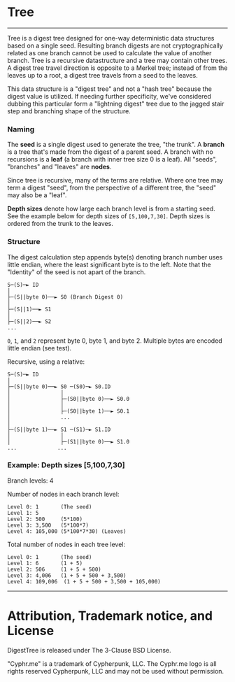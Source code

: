 # Tree
-------------------------------------

Tree is a digest tree designed for one-way deterministic data structures based
on a single seed.  Resulting branch digests are not cryptographically related as
one branch cannot be used to calculate the value of another branch. Tree is a
recursive datastructure and a tree may contain other trees.  A digest tree
travel direction is opposite to a Merkel tree; instead of from the leaves up to
a root, a digest tree travels from a seed to the leaves.

This data structure is a "digest tree" and not a "hash tree" because the digest
value is utilized. If needing further specificity, we've considered dubbing this
particular form a "lightning digest" tree due to the jagged stair step and
branching shape of the structure.

### Naming
The **seed** is a single digest used to generate the tree, "the trunk".   A
**branch** is a tree that's made from the digest of a parent seed.  A branch
with no recursions is a **leaf** (a branch with inner tree size 0 is a leaf).
All "seeds", "branches" and "leaves" are **nodes**.

Since tree is recursive, many of the terms are relative.  Where one tree may
term a digest "seed", from the perspective of a different tree, the "seed" may
also be a "leaf".  

**Depth sizes** denote how large each branch level is from a starting seed.  See
the example below for depth sizes of `[5,100,7,30]`.  Depth sizes is ordered
from the trunk to the leaves.  
 

### Structure
The digest calculation step appends byte(s) denoting branch number uses
little endian, where the least significant byte is to the left. Note that the
"Identity" of the seed is not apart of the branch.

	S─(S)─► ID
	│
	├─(S||byte 0)──► S0 (Branch Digest 0)
	│
	├─(S||1)──► S1
	│
	├─(S||2)──► S2
	...

`0`, `1`, and `2` represent byte 0, byte 1, and byte 2.  Multiple bytes are
encoded little endian (see test).

Recursive, using a relative:

	S─(S)─► ID
	│
	├─(S||byte 0)──► S0 ─(S0)─► S0.ID
	│                │
	│                ├─(S0||byte 0)──► S0.0
	│                │
	│                ├─(S0||byte 1)──► S0.1
	│                ...
	│
	├─(S||byte 1)──► S1 ─(S1)─► S1.ID
	│                │
	│                ├─(S1||byte 0)──► S1.0
	...             ...

### Example: Depth sizes [5,100,7,30]

Branch levels: 4


Number of nodes in each branch level:

	Level 0: 1       (The seed)
	Level 1: 5
	Level 2: 500     (5*100)
	Level 3: 3,500   (5*100*7)
	Level 4: 105,000 (5*100*7*30) (Leaves)


Total number of nodes in each tree level:

	Level 0: 1       (The seed)
	Level 1: 6       (1 + 5)
	Level 2: 506     (1 + 5 + 500)
	Level 3: 4,006   (1 + 5 + 500 + 3,500)
	Level 4: 109,006  (1 + 5 + 500 + 3,500 + 105,000) 



----------------------------------------------------------------------
# Attribution, Trademark notice, and License
DigestTree is released under The 3-Clause BSD License. 

"Cyphr.me" is a trademark of Cypherpunk, LLC. The Cyphr.me logo is all rights
reserved Cypherpunk, LLC and may not be used without permission.